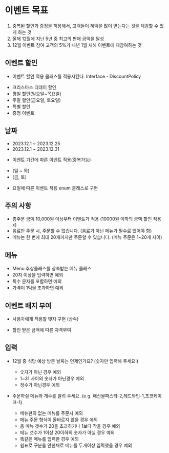 # 이벤트 목표

1. 중복된 할인과 증정을 허용해서, 고객들이 혜택을 많이 받는다는 것을 체감할 수 있게 하는 것
2. 올해 12월에 지난 5년 중 최고의 판매 금액을 달성
3. 12월 이벤트 참여 고객의 5%가 내년 1월 새해 이벤트에 재참여하는 것

## 이벤트 할인
* 이벤트 할인 적용 클래스를 적용시킨다. Interface - DiscountPolicy
- 크리스마스 디데이 할인
- 평일 할인(일요일~목요일)
- 주말 할인(금요일, 토요일)
- 특별 할인
- 증정 이벤트

## 날짜
* 2023.12.1 ~ 2023.12.25
* 2023.12.1 ~ 2023.12.31
- 이벤트 기간에 따른 이벤트 적용(중복가능)
* (일 ~ 목)
* (금, 토)
- 요일에 따른 이벤트 적용 enum 클래스로 구현

## 주의 사항
- 총주문 금액 10,000원 이상부터 이벤트가 적용 (10000원 이하의 금액 할인 적용 x)
- 음료만 주문 시, 주문할 수 없습니다. (음료가 아닌 메뉴가 필수로 있어야 함)
- 메뉴는 한 번에 최대 20개까지만 주문할 수 있습니다. (메뉴 주문은 1~20개 사이)

## 메뉴
* Menu 추상클래스를 상속받는 메뉴 클래스
* 20자 이상을 입력하면 예외
* 특수 문자를 포함하면 예외
* 가격이 1억을 초과하면 예외

## 이벤트 배지 부여
* 사용자에게 적용할 뱃지 구현 (상속)
- 할인 받은 금액에 따른 자격부여

## 입력
- 12월 중 식당 예상 방문 날짜는 언제인가요? (숫자만 입력해 주세요!)
    * 숫자가 아닌 경우 예외
    * 1~31 사이의 숫자가 아닌경우 예외
    * 정수가 아닌경우 예외

- 주문하실 메뉴와 개수를 알려 주세요. (e.g. 해산물파스타-2,레드와인-1,초코케이크-1)
    * 메뉴판의 없는 메뉴를 주문시 예외
    * 메뉴 주문 형식이 올바르지 않을 경우 예외
    * 총 메뉴 갯수가 20을 초과하거나 1보다 작을 경우 예외
    * 메뉴 갯수가 1이상 20이하의 숫자가 아닐 경우 예외
    * 똑같은 메뉴를 입력한 경우 예외
    * 쉼표로 구분을 안한채로 메뉴를 두개이상 입력했을 경우 예외
